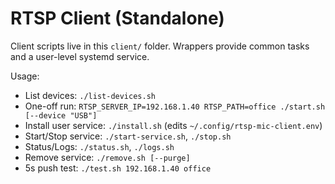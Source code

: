 # RTSP Client (Standalone)

Client scripts live in this `client/` folder. Wrappers provide common tasks and a user-level systemd service.

Usage:

- List devices: `./list-devices.sh`
- One-off run: `RTSP_SERVER_IP=192.168.1.40 RTSP_PATH=office ./start.sh [--device "USB"]`
- Install user service: `./install.sh` (edits `~/.config/rtsp-mic-client.env`)
- Start/Stop service: `./start-service.sh`, `./stop.sh`
- Status/Logs: `./status.sh`, `./logs.sh`
- Remove service: `./remove.sh [--purge]`
- 5s push test: `./test.sh 192.168.1.40 office`
